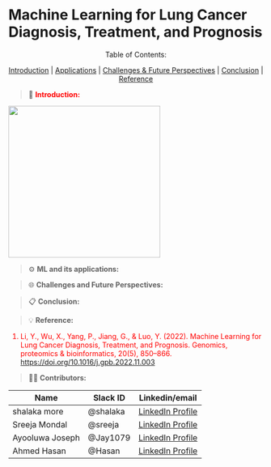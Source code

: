 # Machine Learning for Lung Cancer Diagnosis, Treatment, and Prognosis

<p align="center"> Table of Contents: </p>
<p align="center">
  <a href="#Introduction">Introduction</a> | 
  <a href="#ml-and-its-applications">Applications</a> | 
  <a href="#Challenges-and-Future-Perspectives">Challenges & Future Perspectives</a> | 
  <a href="#Conclusion">Conclusion</a> | 
  <a href="#Reference">Reference</a>
</p>



> 📝 <font color="red">  **Introduction:**

<img src="![image](https://github.com/user-attachments/assets/da4ccdf4-07a9-4f70-8327-e96a3d8ce0a2)" width="300" height="300">


> ⚙️ **ML and its applications:**

> 🌐 **Challenges and Future Perspectives:**

> 📋 **Conclusion:**



> :bulb: **Reference:** 
1. Li, Y., Wu, X., Yang, P., Jiang, G., & Luo, Y. (2022). Machine Learning for Lung Cancer Diagnosis, Treatment, and Prognosis. Genomics, proteomics & bioinformatics, 20(5), 850–866. https://doi.org/10.1016/j.gpb.2022.11.003

> 👩‍💻 **Contributors:**

| Name      | Slack ID|Linkedin/email |
| ----------- |----------- |----------- |
| shalaka more | @shalaka | <a href="https://www.linkedin.com/in/shalaka-more-03277913b/" target="_blank">	LinkedIn Profile</a>  |
| Sreeja Mondal| @sreeja | <a href="https://linkedin.com/in/sreejamondal263/" target="_blank">	LinkedIn Profile</a> |
| Ayooluwa Joseph| @Jay1079 | <a href="https://www.markdownguide.org" target="_blank">	LinkedIn Profile</a> |
| Ahmed Hasan | @Hasan | <a href="https://www.markdownguide.org" target="_blank">	LinkedIn Profile</a> |
